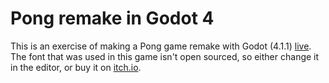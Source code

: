 # Pong remake in Godot 4

This is an exercise of making a Pong game remake with Godot (4.1.1) [live](https://www.youtube.com/watch?v=WMwTaV1q4sI). The font that was used in this game isn't open sourced, so either change it in the editor, or buy it on [itch.io](https://chevyray.itch.io/pixel-fonts).
